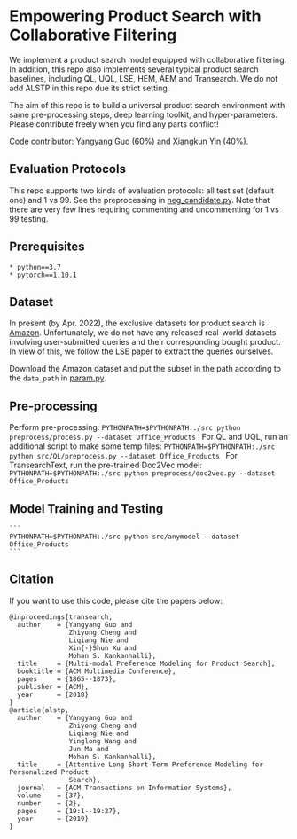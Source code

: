 # Empowering Product Search with Collaborative Filtering

We implement a product search model equipped with collaborative filtering. 
In addition, this repo also implements several typical product search baselines, including QL, UQL, LSE, HEM, AEM and Transearch.
We do not add ALSTP in this repo due its strict setting. 

The aim of this repo is to build a universal product search environment with same pre-processing steps, deep learning toolkit, and hyper-parameters.
Please contribute freely when you find any parts conflict!

Code contributor: Yangyang Guo (60%) and [Xiangkun Yin](https://github.com/PTYin) (40%).

## Evaluation Protocols
This repo supports two kinds of evaluation protocols: all test set (default one) and 1 vs 99. See the preprocessing in [neg_candidate.py](preprocess/neg_candidate.py).
Note that there are very few lines requiring commenting and uncommenting for 1 vs 99 testing.

## Prerequisites
    * python==3.7
    * pytorch==1.10.1   
## Dataset
In present (by Apr. 2022), the exclusive datasets for product search is [Amazon](http://jmcauley.ucsd.edu/data/amazon/index_2014.html).
Unfortunately, we do not have any released real-world datasets involving user-submitted queries and their corresponding bought product. 
In view of this, we follow the LSE paper to extract the queries ourselves. 

Download the Amazon dataset and put the subset in the path according to the ```data_path``` in [param.py](./src/params.py).

## Pre-processing

Perform pre-processing:
    ```
    PYTHONPATH=$PYTHONPATH:./src python preprocess/process.py --dataset Office_Products 
    ```
    For QL and UQL, run an additional script to make some temp files:
    ```
    PYTHONPATH=$PYTHONPATH:./src python src/QL/preprocess.py --dataset Office_Products 
    ```
    For TransearchText, run the pre-trained Doc2Vec model:
    ```
    PYTHONPATH=$PYTHONPATH:./src python preprocess/doc2vec.py --dataset Office_Products 
    ```

## Model Training and Testing
    ```
    PYTHONPATH=$PYTHONPATH:./src python src/anymodel --dataset Office_Products
    ```

## Citation
If you want to use this code, please cite the papers below:
```
@inproceedings{transearch,
  author    = {Yangyang Guo and
               Zhiyong Cheng and
               Liqiang Nie and
               Xin{-}Shun Xu and
               Mohan S. Kankanhalli},
  title     = {Multi-modal Preference Modeling for Product Search},
  booktitle = {ACM Multimedia Conference},
  pages     = {1865--1873},
  publisher = {ACM},
  year      = {2018}
}
@article{alstp,
  author    = {Yangyang Guo and
               Zhiyong Cheng and
               Liqiang Nie and
               Yinglong Wang and
               Jun Ma and
               Mohan S. Kankanhalli},
  title     = {Attentive Long Short-Term Preference Modeling for Personalized Product
               Search},
  journal   = {ACM Transactions on Information Systems},
  volume    = {37},
  number    = {2},
  pages     = {19:1--19:27},
  year      = {2019}
}
```
